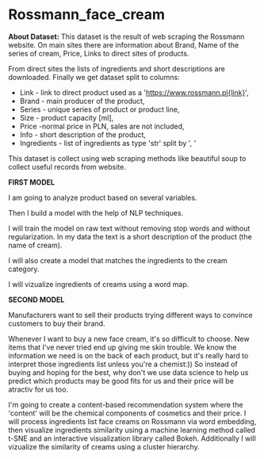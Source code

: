 # Rossmann_face_cream
**About Dataset:**
This dataset is the result of web scraping the Rossmann website.
On main sites there are information about Brand, Name of the series of cream, Price, Links to direct sites of products.

From direct sites the lists of ingredients and short descriptions are downloaded.
Finally we get dataset split to columns:

* Link - link to direct product used as a 'https://www.rossmann.pl{link}',
* Brand - main producer of the product,
* Series - unique series of product or product line,
* Size - product capacity [ml],
* Price -normal price in PLN, sales are not included,
* Info - short description of the product,
* Ingredients - list of ingredients as type 'str' split by ', '


This dataset is collect using web scraping methods like  beautiful soup to collect useful records from website.

**FIRST MODEL**

I am going to analyze product based on several variables.

Then I build a model with the help of NLP techniques.

I will train the model on raw text without removing stop words and without regularization.
In my data the text is a short description of the product (the name of cream).

I will also create a model that matches the ingredients to the cream category.

 I will vizualize ingredients of creams using a word map.

**SECOND MODEL**

Manufacturers want to sell their products trying different ways to convince customers to buy their brand.

Whenever I want to buy a new face cream, it's so difficult to choose.  New items that I've never tried end up giving me skin trouble. We know the information we need is on the back of each product, but it's really hard to interpret those ingredients list unless you're a chemist:))
So instead of buying and hoping for the best, why don't we use data science to help us predict which products may be good fits for us and their price will be atractiv for us too.

I'm going to create a content-based recommendation system where the 'content' will be the chemical components of cosmetics and their price.  I will process ingredients list  face creams on Rossmann  via word embedding, then visualize ingredients similarity using a machine learning method called t-SNE and an interactive visualization library called Bokeh.
Additionally I will vizualize the similarity of  creams using a cluster hierarchy. 
